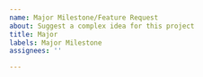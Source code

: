 ```yaml
---
name: Major Milestone/Feature Request
about: Suggest a complex idea for this project
title: Major
labels: Major Milestone
assignees: ''

---
```



